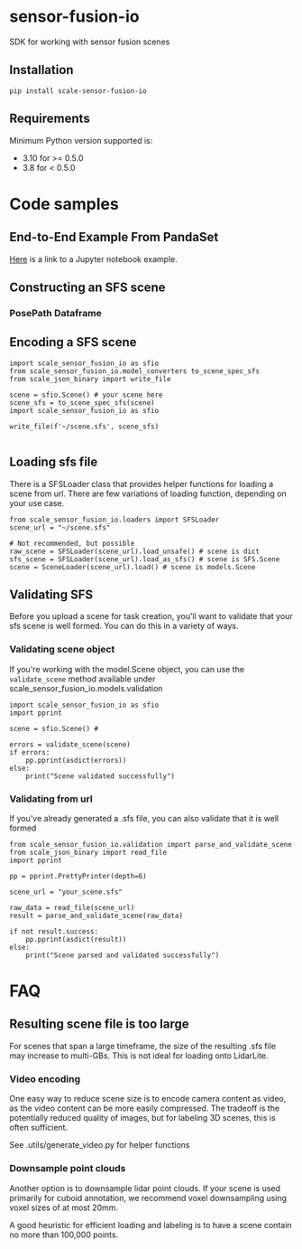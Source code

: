 # sensor-fusion-io

SDK for working with sensor fusion scenes

## Installation

```
pip install scale-sensor-fusion-io
```

## Requirements

Minimum Python version supported is:
- 3.10 for >= 0.5.0
- 3.8 for < 0.5.0

# Code samples

## End-to-End Example From PandaSet

[Here](examples/pandas_to_sfs_conversion.ipynb) is a link to a Jupyter notebook example.

## Constructing an SFS scene

### PosePath Dataframe

## Encoding a SFS scene

```
import scale_sensor_fusion_io as sfio
from scale_sensor_fusion_io.model_converters to_scene_spec_sfs
from scale_json_binary import write_file

scene = sfio.Scene() # your scene here
scene_sfs = to_scene_spec_sfs(scene)
import scale_sensor_fusion_io as sfio

write_file(f'~/scene.sfs', scene_sfs)


```

## Loading sfs file

There is a SFSLoader class that provides helper functions for loading a scene from url. There are few variations of loading function, depending on your use case.

```
from scale_sensor_fusion_io.loaders import SFSLoader
scene_url = "~/scene.sfs"

# Not recommended, but possible
raw_scene = SFSLoader(scene_url).load_unsafe() # scene is dict
sfs_scene = SFSLoader(scene_url).load_as_sfs() # scene is SFS.Scene
scene = SceneLoader(scene_url).load() # scene is models.Scene

```

## Validating SFS

Before you upload a scene for task creation, you'll want to validate that your sfs scene is well formed. You can do this in a variety of ways.

### Validating scene object

If you're working with the model.Scene object, you can use the `validate_scene` method available under scale_sensor_fusion_io.models.validation

```
import scale_sensor_fusion_io as sfio
import pprint

scene = sfio.Scene() #

errors = validate_scene(scene)
if errors:
    pp.pprint(asdict(errors))
else:
    print("Scene validated successfully")
```

### Validating from url

If you've already generated a .sfs file, you can also validate that it is well formed

```
from scale_sensor_fusion_io.validation import parse_and_validate_scene
from scale_json_binary import read_file
import pprint

pp = pprint.PrettyPrinter(depth=6)

scene_url = "your_scene.sfs"

raw_data = read_file(scene_url)
result = parse_and_validate_scene(raw_data)

if not result.success:
    pp.pprint(asdict(result))
else:
    print("Scene parsed and validated successfully")
```

# FAQ

## Resulting scene file is too large

For scenes that span a large timeframe, the size of the resulting .sfs file may increase to multi-GBs. This is not ideal for loading onto LidarLite.

### Video encoding

One easy way to reduce scene size is to encode camera content as video, as the video content can be more easily compressed. The tradeoff is the potentially reduced quality of images, but for labeling 3D scenes, this is often sufficient.

See .utils/generate_video.py for helper functions

### Downsample point clouds

Another option is to downsample lidar point clouds. If your scene is used primarily for cuboid annotation, we recommend voxel downsampling using voxel sizes of at most 20mm.

A good heuristic for efficient loading and labeling is to have a scene contain no more than 100,000 points.
